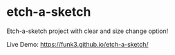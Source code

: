 # etch-a-sketch

Etch-a-sketch project with clear and size change option!

Live Demo: https://funk3.github.io/etch-a-sketch/
